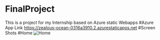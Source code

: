 # FinalProject
This is a project for my Internship based on Azure static Webapps
#Azure App Link
https://zealous-ocean-0316a3910.2.azurestaticapps.net
#Screen Shots
#Home
![Home](https://user-images.githubusercontent.com/113173639/214536620-6d426f1d-8ebe-4717-a2fb-af44e9ce781d.png)
